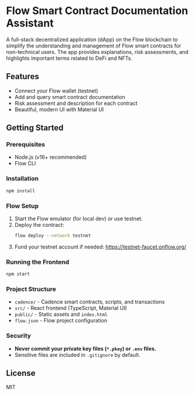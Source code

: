 # Flow Smart Contract Documentation Assistant

A full-stack decentralized application (dApp) on the Flow blockchain to simplify the understanding and management of Flow smart contracts for non-technical users. The app provides explanations, risk assessments, and highlights important terms related to DeFi and NFTs.

## Features
- Connect your Flow wallet (testnet)
- Add and query smart contract documentation
- Risk assessment and description for each contract
- Beautiful, modern UI with Material UI

## Getting Started

### Prerequisites
- Node.js (v16+ recommended)
- Flow CLI

### Installation
```bash
npm install
```

### Flow Setup
1. Start the Flow emulator (for local dev) or use testnet.
2. Deploy the contract:
   ```bash
   flow deploy --network testnet
   ```
3. Fund your testnet account if needed: https://testnet-faucet.onflow.org/

### Running the Frontend
```bash
npm start
```

### Project Structure
- `cadence/` - Cadence smart contracts, scripts, and transactions
- `src/` - React frontend (TypeScript, Material UI)
- `public/` - Static assets and `index.html`
- `flow.json` - Flow project configuration

### Security
- **Never commit your private key files (`*.pkey`) or `.env` files.**
- Sensitive files are included in `.gitignore` by default.

## License
MIT 